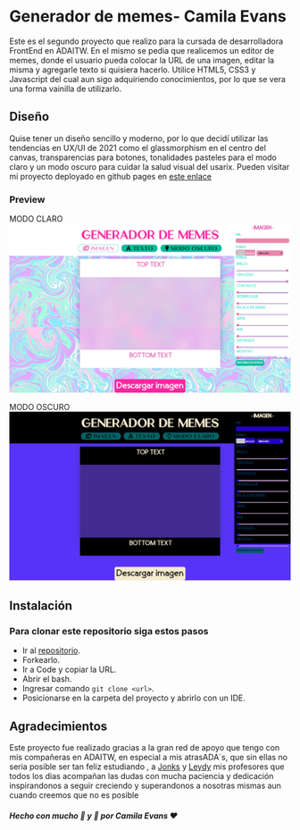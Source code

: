 # Generador de memes- Camila Evans
Este es el segundo proyecto que realizo para la cursada de desarrolladora FrontEnd en  ADAITW. En el mismo se pedia que realicemos un editor de memes, donde el usuario pueda colocar la URL de una imagen, editar la misma y agregarle texto si quisiera hacerlo. Utilice HTML5, CSS3 y Javascript del cual aun sigo adquiriendo conocimientos, por lo que se vera una forma vainilla de utilizarlo.

## Diseño

Quise tener un diseño sencillo y moderno, por lo que decidí utilizar las tendencias en UX/UI de 2021 como el glassmorphism en el centro del canvas, transparencias para botones, tonalidades pasteles para el modo claro y un modo oscuro para cuidar la salud visual del usarix.
Pueden visitar mi proyecto deployado en github pages en [este enlace](https://camievans99.github.io/Generador-de-memes/)

### Preview 
 MODO CLARO 
![Imagen](https://github.com/camievans99/Generador-de-memes/blob/main/assets/images/screenShotLightMode.png?raw=true)


MODO OSCURO
![Imagen](https://github.com/camievans99/Generador-de-memes/blob/main/assets/images/screenshotDarkmode.png?raw=true)




## Instalación


### Para clonar este repositorio siga estos pasos

- Ir al [repositorio](https://github.com/camievans99/Generador-de-memes).
- Forkearlo.
- Ir a Code y copiar la URL.
- Abrir el bash.
- Ingresar comando ```git clone <url>```.
- Posicionarse en la carpeta del proyecto y abrirlo con un IDE.


## Agradecimientos
Este proyecto fue realizado gracias a la gran red de apoyo que tengo con mis compañeras en ADAITW, en especial a mis atrasADA´s, que sin ellas no seria posible ser tan feliz estudiando , a [Jonks](https://github.com/Jonhks) y [Leydy](https://github.com/leydyk93) mis profesores que todos los dias acompañan las dudas con mucha paciencia y dedicación inspirandonos a seguir creciendo y superandonos a nosotras mismas aun cuando creemos que no es posible


##### Hecho con mucho 💜 y 🧉 por Camila Evans ♥ 
